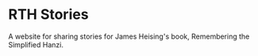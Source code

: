 # RTH Stories

A website for sharing stories for James Heising's book, Remembering the Simplified Hanzi.
